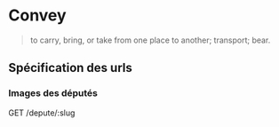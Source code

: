 # Convey

> to carry, bring, or take from one place to another; transport; bear.

## Spécification des urls

### Images des députés

GET /depute/:slug

